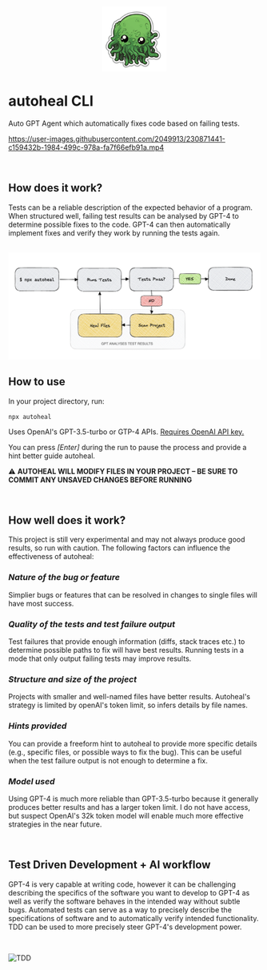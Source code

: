 <p align="center">
  <img src="https://raw.githubusercontent.com/dion-/autoheal/6aa72b7e5c1f7a72d93a16aed8e8c08265d10dfa/autoheal.png" width="130" alt="Autoheal Logo" />
</p>

# autoheal CLI

Auto GPT Agent which automatically fixes code based on failing tests.

https://user-images.githubusercontent.com/2049913/230871441-c159432b-1984-499c-978a-fa7f66efb91a.mp4

<br/>

## How does it work?

Tests can be a reliable description of the expected behavior of a program. When structured well, failing test results can be analysed by GPT-4 to determine possible fixes to the code. GPT-4 can then automatically implement fixes and verify they work by running the tests again.

<br>
<img src="https://raw.githubusercontent.com/dion-/autoheal/857b58e669e6d54ca6141cbf2cae56936d2d9dae/autoheal-diagram.png" alt="Autoheal Logo" />

<br/>

## How to use

In your project directory, run:

```
npx autoheal
```

Uses OpenAI's GPT-3.5-turbo or GTP-4 APIs. [Requires OpenAI API key.](https://beta.openai.com/)

You can press _[Enter]_ during the run to pause the process and provide a hint better guide autoheal.

⚠️ **AUTOHEAL WILL MODIFY FILES IN YOUR PROJECT – BE SURE TO COMMIT ANY UNSAVED CHANGES BEFORE RUNNING**

<br/>

## How well does it work?

This project is still very experimental and may not always produce good results, so run with caution. The following factors can influence the effectiveness of autoheal:

### _Nature of the bug or feature_

Simplier bugs or features that can be resolved in changes to single files will have most success.

### _Quality of the tests and test failure output_

Test failures that provide enough information (diffs, stack traces etc.) to determine possible paths to fix will have best results. Running tests in a mode that only output failing tests may improve results.

### _Structure and size of the project_

Projects with smaller and well-named files have better results. Autoheal's strategy is limited by openAI's token limit, so infers details by file names.

### _Hints provided_

You can provide a freeform hint to autoheal to provide more specific details (e.g., specific files, or possible ways to fix the bug). This can be useful when the test failure output is not enough to determine a fix.

### _Model used_

Using GPT-4 is much more reliable than GPT-3.5-turbo because it generally produces better results and has a larger token limit. I do not have access, but suspect OpenAI's 32k token model will enable much more effective strategies in the near future.

<br/>

## Test Driven Development + AI workflow

GPT-4 is very capable at writing code, however it can be challenging describing the specifics of the software you want to develop to GPT-4 as well as verify the software behaves in the intended way without subtle bugs. Automated tests can serve as a way to precisely describe the specifications of software and to automatically verify intended functionality. TDD can be used to more precisely steer GPT-4's development power.

<br/>

![TDD](https://user-images.githubusercontent.com/2049913/230879688-219a8328-bad5-46c2-995d-035421cee981.png)
